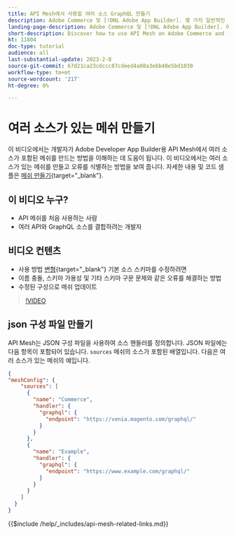 ```yaml
---
title: API Mesh에서 사용할 여러 소스 GraphQL 만들기
description: Adobe Commerce 및 [!DNL Adobe App Builder]. 몇 가지 일반적인 오류와 이를 해결하는 방법에 대해 알아봅니다.
landing-page-description: Adobe Commerce 및 [!DNL Adobe App Builder]. 여러 소스가 있는 메쉬를 만들고 몇 가지 일반적인 오류를 해결하는 방법에 대해 알아봅니다.
short-description: Discover how to use API Mesh on Adobe Commerce and [!DNL Adobe App Builder]. Learn about creating a mesh that has multiple sources and how to resolve some common errors.
kt: 11804
doc-type: tutorial
audience: all
last-substantial-update: 2023-2-8
source-git-commit: 67d21ca23cdccc87cdeed4a08a3ebb48e5bd1030
workflow-type: tm+mt
source-wordcount: '217'
ht-degree: 0%

---
```


# 여러 소스가 있는 메쉬 만들기

이 비디오에서는 개발자가 Adobe Developer App Builder용 API Mesh에서 여러 소스가 포함된 메쉬를 만드는 방법을 이해하는 데 도움이 됩니다. 이 비디오에서는 여러 소스가 있는 메쉬를 만들고 오류를 식별하는 방법을 보여 줍니다. 자세한 내용 및 코드 샘플은 [메쉬 만들기](https://developer.adobe.com/graphql-mesh-gateway/gateway/create-mesh/#create-a-mesh-1){target="_blank"}.

## 이 비디오 누구?

* API 메쉬를 처음 사용하는 사람
* 여러 API와 GraphQL 소스를 결합하려는 개발자

## 비디오 컨텐츠

* 사용 방법 [변형](https://developer.adobe.com/graphql-mesh-gateway/gateway/transforms/){target="_blank"} 기본 소스 스키마를 수정하려면
* 이름 충돌, 스키마 가용성 및 기타 스키마 구문 문제와 같은 오류를 해결하는 방법
* 수정된 구성으로 메쉬 업데이트

>[!VIDEO](https://video.tv.adobe.com/v/3414125)

## json 구성 파일 만들기

API Mesh는 JSON 구성 파일을 사용하여 소스 핸들러를 정의합니다. JSON 파일에는 다음 항목이 포함되어 있습니다. `sources` 메쉬의 소스가 포함된 배열입니다. 다음은 여러 소스가 있는 메쉬의 예입니다.

```json
{
"meshConfig": {
    "sources": [
      {
        "name": "Commerce",
        "handler": {
          "graphql": {
            "endpoint": "https://venia.magento.com/graphql/"
          }
        }
      },
      {
        "name": "Example",
        "handler": {
          "graphql": {
            "endpoint": "https://www.example.com/graphql/"
          }
        }
      }
    ]
  }
}
```

{{$include /help/_includes/api-mesh-related-links.md}}
